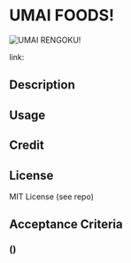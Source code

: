 # UMAI FOODS!
![UMAI RENGOKU!](/Develop/assets/images/umai-tasty.gif "Rengoku")

link: 

## Description


## Usage

## Credit

## License
MIT License (see repo)

## Acceptance Criteria
### ()
